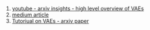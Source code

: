 1. <a href="https://www.youtube.com/watch?v=9zKuYvjFFS8&t=153s">youtube - arxiv insights - high level overview of VAEs</a>
2. <a href="https://towardsdatascience.com/understanding-variational-autoencoders-vaes-f70510919f73">medium article</a>
3. <a href="https://arxiv.org/pdf/1606.05908.pdf">Tutoriual on VAEs - arxiv paper</a>
